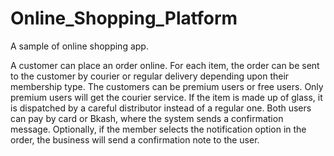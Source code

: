 # Online_Shopping_Platform

A sample of online shopping app.

A customer can place an order online. For each item, the order can be sent to the customer by courier or regular delivery depending upon their membership type. The customers can be premium users or free users. Only premium users will get the courier service. If the item is made up of glass, it is dispatched by a careful distributor instead of a regular one. Both users can pay by card or Bkash, where the system sends a confirmation message. Optionally, if the member selects the notification option in the order, the business will send a confirmation note to the user.
